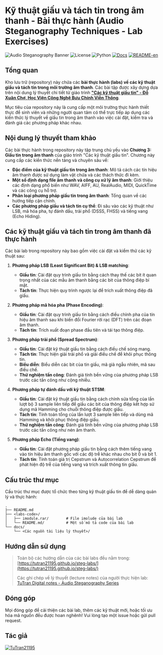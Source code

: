 # Kỹ thuật giấu và tách tin trong âm thanh - Bài thực hành (Audio Steganography Techniques - Lab Exercises)

![Audio Steganography Banner](https://img.shields.io/badge/Steganography-Audio-C5BAFF)
![License](https://img.shields.io/badge/License-MIT-B0DB9C)
![Python](https://img.shields.io/badge/Python-3\.x-C4D9FF?logo=python)
[![Docs](https://img.shields.io/badge/Documents-tutran21195\.github\.io-FF8282)](https://tutran21195.github.io/steg-labs/)
[![README-en](https://img.shields.io/badge/README-en-FFE99A)](./docs-en/)


## Tổng quan

Kho lưu trữ (repository) này chứa các **bài thực hành (labs) về các kỹ thuật giấu và tách tin trong môi trường âm thanh**. Các bài tập được xây dựng dựa trên nội dung lý thuyết chi tiết từ giáo trình **["Các kỹ thuật giấu tin" - Đỗ Xuân Chợ, Học Viện Công Nghệ Bưu Chính Viễn Thông](https://github.com/TuTran21195/steg-labs/blob/main/docs/Ch%E1%BB%A3%20%C4%90X%20gi%C3%A1o%20tr%C3%ACnh%20c%C3%A1c%20k%E1%BB%B9%20thu%E1%BA%ADt%20gi%E1%BA%A5u%20tin.pdf)**.

Mục tiêu của repository này là cung cấp một môi trường thực hành thiết thực để sinh viên và những người quan tâm có thể trực tiếp áp dụng các kiến thức lý thuyết về giấu tin trong âm thanh vào việc cài đặt, kiểm tra và đánh giá các phương pháp khác nhau.

## Nội dung lý thuyết tham khảo

Các bài thực hành trong repository này tập trung chủ yếu vào **Chương 3: Giấu tin trong âm thanh** của giáo trình "Các kỹ thuật giấu tin". Chương này cung cấp các kiến thức nền tảng và chuyên sâu về:

*   **Đặc điểm của kỹ thuật giấu tin trong âm thanh**: Mô tả cách các tín hiệu âm thanh được sử dụng làm vật chứa và các thách thức đi kèm.
*   **Một số định dạng file âm thanh và công cụ xử lý âm thanh**: Giới thiệu các định dạng phổ biến như WAV, AIFF, AU, RealAudio, MIDI, QuickTime và các công cụ hỗ trợ.
*   **Phân loại phương pháp giấu tin trong âm thanh**: Tổng quan về các hướng tiếp cận chính.
*   **Các phương pháp giấu và tách tin cụ thể**: Đi sâu vào các kỹ thuật như LSB, mã hóa pha, tự đánh dấu, trải phổ (DSSS, FHSS) và tiếng vang (Echo Hiding).

## Các kỹ thuật giấu và tách tin trong âm thanh đã thực hành

Các bài lab trong repository này bao gồm việc cài đặt và kiểm thử các kỹ thuật sau:

1.  **Phương pháp LSB (Least Significant Bit) & LSB matching**:
    *   **Giấu tin**: Cài đặt quy trình giấu tin bằng cách thay thế các bit ít quan trọng nhất của các mẫu âm thanh bằng các bit của thông điệp bí mật.
    *   **Tách tin**: Thực hiện quy trình ngược lại để trích xuất thông điệp đã giấu.
    

2.  **Phương pháp mã hóa pha (Phase Encoding)**:
    *   **Giấu tin**: Cài đặt quy trình giấu tin bằng cách điều chỉnh pha của tín hiệu âm thanh sau khi biến đổi Fourier rời rạc (DFT) trên các đoạn âm thanh.
    *   **Tách tin**: Trích xuất đoạn phase đầu tiên và tái tạo thông điệp.

3.  **Phương pháp trải phổ (Spread Spectrum)**:
    *   **Giấu tin**: Cài đặt kỹ thuật giấu tin bằng cách điều chế sóng mang.
    *   **Tách tin**: Thực hiện giải trải phổ và giải điều chế để khôi phục thông tin.
    *   **Biểu diễn**: Biểu diễn các bit của tin giấu, mã giả ngẫu nhiên, mã sau điều chế.
    *   **Thử nghiệm tấn công**: Đánh giá tính bền vững của phương pháp LSB trước các tấn công như cộng nhiễu.

4. **Phương pháp tự đánh dấu với kỹ thuật STSM**:
   *   **Giấu tin**: Cài đặt kỹ thuật giấu tin bằng cách chỉnh sửa tổng của lần lượt bộ 3 sample liên tiếp để giấu các bit của thông điệp kết hợp sử dụng mã Hamming cho chuỗi thông điệp được giấu.
   *   **Tách tin**: Tính toán tổng của lần lượt 3 sample liên tiếp và dùng mã Hamming và khôi phục thông điệp giấu.
   *   **Thử nghiệm tấn công**: Đánh giá tính bền vững của phương pháp LSB trước các tấn công như nén âm thanh.

5.  **Phương pháp Echo (Tiếng vang)**:
    *   **Giấu tin**: Cài đặt phương pháp giấu tin bằng cách thêm tiếng vang vào tín hiệu âm thanh gốc với các độ trễ khác nhau cho bit 0 và bit 1.
    *   **Tách tin**: Tính toán giá trị Cepstrum và Autocorrelation Cepstrum để phát hiện độ trễ của tiếng vang và trích xuất thông tin giấu.

## Cấu trúc thư mục

Cấu trúc thư mục được tổ chức theo từng kỹ thuật giấu tin để dễ dàng quản lý và thực hành:

```
.
├── README.md
├── <labs-code>/
│   ├── imodule.rar/        # File imolude của bài lab
│   └── README.md/          # Một số mô tả code của bài lab
└── docs/
    └── <Các nguồn tài liệu lý thuyết>/
```

## Hướng dẫn sử dụng

> Toàn bộ các hướng dẫn của các bài labs đều nằm trong:  [https://tutran21195.github.io/steg-labs/](https://tutran21195.github.io/steg-labs/)
>
> Các ghi chép về lý thuyết (lecture notes) của người thực hiện lab: [TuTran Digital notes - Audio Steganography Series](https://tutran-garden.vercel.app/2025/stego/lecture_notes_colection/)

## Đóng góp

Mọi đóng góp để cải thiện các bài lab, thêm các kỹ thuật mới, hoặc tối ưu hóa mã nguồn đều được hoan nghênh! Vui lòng tạo một issue hoặc gửi pull request.

## Tác giả

[![TuTran21195](https://img.shields.io/badge/TuTran21195%20GitHub-096B68?logo=github&logoColor=fff&style=flat)](https://github.com/TuTran21195/)